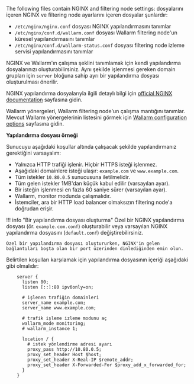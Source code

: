 The following files contain NGINX and filtering node settings: dosyalarını içeren NGINX ve filtering node ayarlarını içeren dosyalar şunlardır:

* `/etc/nginx/nginx.conf` dosyası NGINX yapılandırmasını tanımlar
* `/etc/nginx/conf.d/wallarm.conf` dosyası Wallarm filtering node'un küresel yapılandırmasını tanımlar
* `/etc/nginx/conf.d/wallarm-status.conf` dosyası filtering node izleme servisi yapılandırmasını tanımlar

NGINX ve Wallarm'ın çalışma şeklini tanımlamak için kendi yapılandırma dosyalarınızı oluşturabilirsiniz. Aynı şekilde işlenmesi gereken domain grupları için `server` bloğuna sahip ayrı bir yapılandırma dosyası oluşturulması önerilir.

NGINX yapılandırma dosyalarıyla ilgili detaylı bilgi için [official NGINX documentation](https://nginx.org/en/docs/beginners_guide.html) sayfasına gidin.

Wallarm yönergeleri, Wallarm filtering node'un çalışma mantığını tanımlar. Mevcut Wallarm yönergelerinin listesini görmek için [Wallarm configuration options](configure-parameters-en.md) sayfasına gidin.

**Yapılandırma dosyası örneği**

Sunucuyu aşağıdaki koşullar altında çalışacak şekilde yapılandırmanız gerektiğini varsayalım:
* Yalnızca HTTP trafiği işlenir. Hiçbir HTTPS isteği işlenmez.
* Aşağıdaki domainlere isteği ulaşır: `example.com` ve `www.example.com`.
* Tüm istekler `10.80.0.5` sunucusuna iletilmelidir.
* Tüm gelen istekler 1MB'dan küçük kabul edilir (varsayılan ayar).
* Bir isteğin işlenmesi en fazla 60 saniye sürer (varsayılan ayar).
* Wallarm, monitor modunda çalışmalıdır.
* İstemciler, ara bir HTTP load balancer olmaksızın filtering node'a doğrudan erişir.

!!! info "Bir yapılandırma dosyası oluşturma"
    Özel bir NGINX yapılandırma dosyası (ör. `example.com.conf`) oluşturabilir veya varsayılan NGINX yapılandırma dosyasını (`default.conf`) değiştirebilirsiniz.
    
    Özel bir yapılandırma dosyası oluştururken, NGINX'in gelen bağlantıları boşta olan bir port üzerinden dinlediğinden emin olun.

Belirtilen koşulları karşılamak için yapılandırma dosyasının içeriği aşağıdaki gibi olmalıdır:

```
    server {
      listen 80;
      listen [::]:80 ipv6only=on;

      # işlenen trafiğin domainleri
      server_name example.com; 
      server_name www.example.com;

      # trafik işleme izleme modunu aç
      wallarm_mode monitoring; 
      # wallarm_instance 1;

      location / {
        # istek yönlendirme adresi ayarı
        proxy_pass http://10.80.0.5; 
        proxy_set_header Host $host;
        proxy_set_header X-Real-IP $remote_addr;
        proxy_set_header X-Forwarded-For $proxy_add_x_forwarded_for;
      }
    }
```